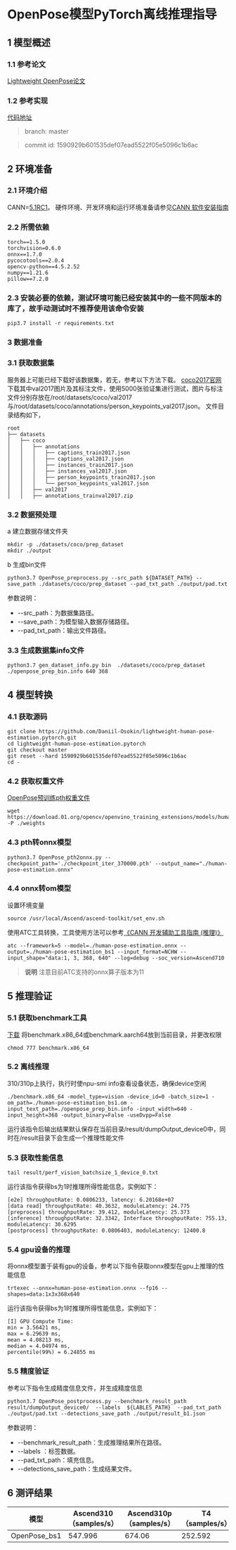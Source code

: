 # OpenPose模型PyTorch离线推理指导

## 1 模型概述
### 1.1 参考论文
[Lightweight OpenPose论文](https://arxiv.org/abs/1811.12004)
### 1.2 参考实现
[代码地址](https://github.com/Daniil-Osokin/lightweight-human-pose-estimation.pytorch)
> branch: master

> commit id: 1590929b601535def07ead5522f05e5096c1b6ac

## 2 环境准备

### 2.1 环境介绍
CANN=[5.1RC1](https://www.hiascend.com/software/cann/commercial?version=5.1RC1)。 
硬件环境、开发环境和运行环境准备请参见[CANN 软件安装指南](https://www.hiascend.com/document/detail/zh/canncommercial/51RC1/envdeployment/instg)
### 2.2 所需依赖
```
torch==1.5.0
torchvision=0.6.0
onnx==1.7.0
pycocotools==2.0.4
opencv-python==4.5.2.52
numpy==1.21.6
pillow==7.2.0
```
### 2.3 安装必要的依赖，测试环境可能已经安装其中的一些不同版本的库了，故手动测试时不推荐使用该命令安装
```
pip3.7 install -r requirements.txt
```
### 3 数据准备
### 3.1 获取数据集  
服务器上可能已经下载好该数据集，若无，参考以下方法下载。
[coco2017官网](https://cocodataset.org/#download)  
下载其中val2017图片及其标注文件，使用5000张验证集进行测试，图片与标注文件分别存放在/root/datasets/coco/val2017与/root/datasets/coco/annotations/person_keypoints_val2017.json。
文件目录结构如下，
```
root
├── datasets
│   ├── coco
│   │   ├── annotations
│   │   │   ├── captions_train2017.json
│   │   │   ├── captions_val2017.json
│   │   │   ├── instances_train2017.json
│   │   │   ├── instances_val2017.json
│   │   │   ├── person_keypoints_train2017.json
│   │   │   └── person_keypoints_val2017.json
│   │   ├── val2017
│   │   ├── annotations_trainval2017.zip
```
### 3.2 数据预处理
a 建立数据存储文件夹
```
mkdir -p ./datasets/coco/prep_dataset
mkdir ./output
```
b 生成bin文件
```
python3.7 OpenPose_preprocess.py --src_path ${DATASET_PATH} --save_path ./datasets/coco/prep_dataset --pad_txt_path ./output/pad.txt
```
参数说明：
- --src_path：为数据集路径。
- --save_path：为模型输入数据存储路径。
- --pad_txt_path：输出文件路径。
### 3.3 生成数据集info文件
```
python3.7 gen_dataset_info.py bin  ./datasets/coco/prep_dataset ./openpose_prep_bin.info 640 368
```
## 4 模型转换
### 4.1 获取源码
```
git clone https://github.com/Daniil-Osokin/lightweight-human-pose-estimation.pytorch.git  
cd lightweight-human-pose-estimation.pytorch
git checkout master
git reset --hard 1590929b601535def07ead5522f05e5096c1b6ac
cd -
```
### 4.2 获取权重文件  
[OpenPose预训练pth权重文件](https://download.01.org/opencv/openvino_training_extensions/models/human_pose_estimation/checkpoint_iter_370000.pth)
```
wget https://download.01.org/opencv/openvino_training_extensions/models/human_pose_estimation/checkpoint_iter_370000.pth -P ./weights
```
### 4.3 pth转onnx模型
```
python3.7 OpenPose_pth2onnx.py --checkpoint_path='./checkpoint_iter_370000.pth' --output_name="./human-pose-estimation.onnx"
```
### 4.4 onnx转om模型
设置环境变量
```
source /usr/local/Ascend/ascend-toolkit/set_env.sh
```
使用ATC工具转换，工具使用方法可以参考[《CANN 开发辅助工具指南 (推理)》](https://support.huawei.com/enterprise/zh/ascend-computing/cann-pid-251168373?category=developer-documents&subcategory=auxiliary-development-tools)
```
atc --framework=5 --model=./human-pose-estimation.onnx --output=./human-pose-estimation_bs1 --input_format=NCHW --input_shape="data:1, 3, 368, 640" --log=debug --soc_version=Ascend710
```
>  **说明**
> 注意目前ATC支持的onnx算子版本为11
## 5 推理验证
### 5.1 获取benchmark工具
[下载](https://gitee.com/ascend/cann-benchmark/tree/master/infer)
将benchmark.x86_64或benchmark.aarch64放到当前目录，并更改权限
```
chmod 777 benchmark.x86_64
```
### 5.2 离线推理
310/310p上执行，执行时使npu-smi info查看设备状态，确保device空闲
```
./benchmark.x86_64 -model_type=vision -device_id=0 -batch_size=1 -om_path=./human-pose-estimation_bs1.om -input_text_path=./openpose_prep_bin.info -input_width=640 -input_height=368 -output_binary=False -useDvpp=False
```
运行该指令后输出结果默认保存在当前目录/result/dumpOutput_device0中，同时在/result目录下会生成一个推理性能文件
### 5.3 获取性能信息
```
tail result/perf_vision_batchsize_1_device_0.txt
```
运行该指令获得bs为1时推理所得性能信息，实例如下：
```
[e2e] throughputRate: 0.0806233, latency: 6.20168e+07
[data read] throughputRate: 40.3632, moduleLatency: 24.775
[preprocess] throughputRate: 39.412, moduleLatency: 25.373
[inference] throughputRate: 32.3342, Interface throughputRate: 755.13, moduleLatency: 30.6295
[postprocess] throughputRate: 0.0806403, moduleLatency: 12400.8
```
### 5.4 gpu设备的推理
将onnx模型置于装有gpu的设备，参考以下指令获取onnx模型在gpu上推理的性能信息
```
trtexec --onnx=human-pose-estimation.onnx --fp16 --shapes=data:1x3x368x640
```
运行该指令获得bs为1时推理所得性能信息，实例如下：
```
[I] GPU Compute Time: 
min = 3.56421 ms, 
max = 6.29639 ms, 
mean = 4.08213 ms, 
median = 4.04974 ms, 
percentile(99%) = 6.24855 ms
```
### 5.5 精度验证
参考以下指令生成精度信息文件，并生成精度信息
```
python3.7 OpenPose_postprocess.py --benchmark_result_path result/dumpOutput_device0/  --labels  ${LABLES_PATH}  --pad_txt_path ./output/pad.txt --detections_save_path ./output/result_b1.json
```
参数说明：
- --benchmark_result_path：生成推理结果所在路径。
- --labels ：标签数据。
- --pad_txt_path：填充信息。
- --detections_save_path：生成结果文件。

## 6 测评结果
| 模型            | Ascend310（samples/s） | Ascend310p（samples/s） | T4（samples/s） | 310p/310 | 310p/T4 | 精度    |
|---------------|----------------------|----------------------|---------------|---------|--------|-------|
| OpenPose_bs1  | 547.996              | 674.06               | 252.592       | 1.23    | 2.66   | 0.404 |